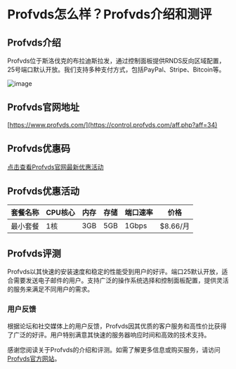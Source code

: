 # Profvds怎么样？Profvds介绍和测评

## Profvds介绍
Profvds位于斯洛伐克的布拉迪斯拉发，通过控制面板提供RNDS反向区域配置，25号端口默认开放。我们支持多种支付方式，包括PayPal、Stripe、Bitcoin等。

![image](https://github.com/becenswb/Profvds/assets/169423514/0dc222c4-e961-42da-b249-c0bde2cbee82)

## Profvds官网地址
[https://www.profvds.com/](https://control.profvds.com/aff.php?aff=34)

## Profvds优惠码

[点击查看Profvds官网最新优惠活动](https://control.profvds.com/aff.php?aff=34)

## Profvds优惠活动

| 套餐名称   | CPU核心 | 内存  | 存储   | 端口速率 | 价格    | 
|--------|--------|------|-------|--------|---------|
| 最小套餐  | 1核    | 3GB  | 5GB   | 1Gbps  | $8.66/月 |

## Profvds评测
Profvds以其快速的安装速度和稳定的性能受到用户的好评。端口25默认开放，适合需要发送电子邮件的用户。支持广泛的操作系统选择和控制面板配置，提供灵活的服务来满足不同用户的需求。

### 用户反馈
根据论坛和社交媒体上的用户反馈，Profvds因其优质的客户服务和高性价比获得了广泛的好评。用户特别满意其快速的服务器响应时间和高效的技术支持。

感谢您阅读关于Profvds的介绍和评测。如需了解更多信息或购买服务，请访问[Profvds官方网站](https://control.profvds.com/aff.php?aff=34)。

